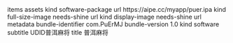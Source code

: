 <?xml version="1.0" encoding="utf-8"?>
<!DOCTYPE plist PUBLIC "-//Apple//DTD PLIST 1.0//EN" "http://www.apple.com/DTDs/PropertyList-1.0.dtd">

<plist version="1.0"> 
  <dict> 
    <key>items</key>  
    <array> 
      <dict> 
        <key>assets</key>  
        <array> 
          <dict> 
            <key>kind</key>  
            <string>software-package</string>  
            <key>url</key>  
            <string>https://aipe.cc/myapp/puer.ipa</string> 
          </dict>  
          <dict> 
            <key>kind</key>  
            <string>full-size-image</string>  
            <key>needs-shine</key>  
            <false/>  
            <key>url</key>  
            <string/> 
          </dict>  
          <dict> 
            <key>kind</key>  
            <string>display-image</string>  
            <key>needs-shine</key>  
            <false/>  
            <key>url</key>  
            <string/> 
          </dict> 
        </array>  
        <key>metadata</key>  
        <dict> 
          <key>bundle-identifier</key>  
          <string>com.PuErMJ</string>  
          <key>bundle-version</key>  
          <string>1.0</string>  
          <key>kind</key>  
          <string>software</string>  
          <key>subtitle</key>  
          <string>UDID普洱麻将</string>  
          <key>title</key>  
          <string>普洱麻将</string> 
        </dict> 
      </dict> 
    </array> 
  </dict> 
</plist>
